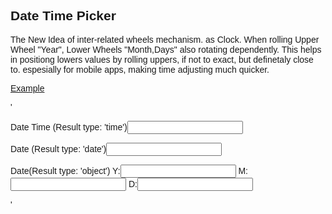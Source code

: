 <h2>Date Time Picker</h2>
The New Idea of inter-related wheels mechanism. as Clock.
When rolling Upper Wheel "Year", Lower Wheels "Month,Days" also rotating dependently.
This helps in positiong lowers values by rolling uppers, if not to exact, but definetaly close to. espesially for mobile apps, making time adjusting much quicker.

[Example](http://rawgit.com/dmitrigur/Date-Time-Picker-Relational-Slider-/master/example.html)

'<html lang="en">
  <head>
    <meta charset="utf-8">
    <meta http-equiv="X-UA-Compatible" content="IE=edge">
    <meta name="viewport" content="width=device-width, initial-scale=1">
    <meta name="description" content="">
    <meta name="author" content="">
    <link rel="shortcut icon" href="favicon.ico">
    <link href="http://rawgit.com/dmitrigur/Date-Time-Picker-Relational-Slider-/master/datetimepicker.css" rel="stylesheet">
    <script src="https://ajax.googleapis.com/ajax/libs/jquery/2.1.3/jquery.min.js"></script>
    <script src="http://rawgit.com/dmitrigur/Date-Time-Picker-Relational-Slider-/master/datetimepicker.js"></script>
    <script>
	$(document).ready(function() {
		$("#a1").HorecaTechDateTimePicker({
			TruncateResult:true,
			onClose:function(elm,ts,result) {
				$(elm).val(result);
				$(elm).attr("ts",ts);
			}
		})
		$("#a2").HorecaTechDateTimePicker({
			ResultMode:"date",
			TruncateResult:true,
			LevelSet:["FullYear","Month","Date"],
			onClose:function(elm,ts,result) {
				$(elm).val(result);
				$(elm).attr("ts",ts);
			}
		})
		$("#a3y,#a3m,#a3d").each(function() {
			$(this).HorecaTechDateTimePicker({
				ResultMode:"object",
				TruncateResult:true,
				LevelSet:["FullYear","Month","Date"],
				onClose:function(elm,ts,result) {
					$("#a3y").val(result.FullYear);
					$("#a3m").val(result.Month+1);
					$("#a3d").val(result.Date);
					$("#a3y,#a3m,#a3d").attr("ts",ts);
				}
			})
		})
	})    
    </script>
  </head>
  <body style="font-family: arial">
	<p>Date Time (Result type: 'time')<input id="a1"></p>
	<p>Date (Result type: 'date')<input id="a2"></p>
	<p>Date(Result type: 'object')
		<span>Y:<input id="a3y"></span>
		<span>M:<input id="a3m"></span>
		<span>D:<input id="a3d"></span>
	</p>
 </body>
</html>'
